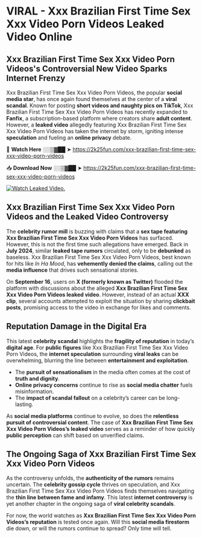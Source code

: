# VIRAL - Xxx Brazilian First Time Sex Xxx Video Porn Videos Leaked Video Online

## **Xxx Brazilian First Time Sex Xxx Video Porn Videos's Controversial New Video Sparks Internet Frenzy**  

Xxx Brazilian First Time Sex Xxx Video Porn Videos, the popular **social media star**, has once again found themselves at the center of a **viral scandal**. Known for posting **short videos and naughty pics on TikTok**, Xxx Brazilian First Time Sex Xxx Video Porn Videos has recently expanded to **Fanfix**, a subscription-based platform where creators share **adult content**. However, a **leaked video** allegedly featuring Xxx Brazilian First Time Sex Xxx Video Porn Videos has taken the internet by storm, igniting intense **speculation** and fueling an **online privacy** debate.  

🔴 **Watch Here** ░░▒▓██ ➤ https://2k25fun.com/xxx-brazilian-first-time-sex-xxx-video-porn-videos  

📥 **Download Now** ░░▒▓██ ➤ https://2k25fun.com/xxx-brazilian-first-time-sex-xxx-video-porn-videos  

[![Watch Leaked Video.](https://miro.medium.com/v2/resize:fit:828/format:webp/1*cilzJN44JGOrTw9NJCrNHA.gif "Watch Leaked Video")](https://2k25fun.com/xxx-brazilian-first-time-sex-xxx-video-porn-videos)

## **Xxx Brazilian First Time Sex Xxx Video Porn Videos and the Leaked Video Controversy**  

The **celebrity rumor mill** is buzzing with claims that a **sex tape featuring Xxx Brazilian First Time Sex Xxx Video Porn Videos** has surfaced. However, this is not the first time such allegations have emerged. Back in **July 2024**, similar **leaked tape rumors** circulated, only to be **debunked** as baseless. Xxx Brazilian First Time Sex Xxx Video Porn Videos, best known for hits like *In Ha Mood*, has **vehemently denied the claims**, calling out the **media influence** that drives such sensational stories.  

On **September 16**, users on **X (formerly known as Twitter)** flooded the platform with discussions about the alleged **Xxx Brazilian First Time Sex Xxx Video Porn Videos leaked video**. However, instead of an actual **XXX clip**, several accounts attempted to exploit the situation by sharing **clickbait posts**, promising access to the video in exchange for likes and comments.  

## **Reputation Damage in the Digital Era**  

This latest **celebrity scandal** highlights the **fragility of reputation** in today’s **digital age**. For **public figures** like Xxx Brazilian First Time Sex Xxx Video Porn Videos, the **internet speculation** surrounding **viral leaks** can be overwhelming, blurring the line between **entertainment and exploitation**.  

- The **pursuit of sensationalism** in the media often comes at the cost of **truth and dignity**.  
- **Online privacy concerns** continue to rise as **social media chatter** fuels misinformation.  
- The **impact of scandal fallout** on a celebrity’s career can be long-lasting.  

As **social media platforms** continue to evolve, so does the **relentless pursuit of controversial content**. The case of **Xxx Brazilian First Time Sex Xxx Video Porn Videos’s leaked video** serves as a reminder of how quickly **public perception** can shift based on unverified claims.  

## **The Ongoing Saga of Xxx Brazilian First Time Sex Xxx Video Porn Videos**  

As the controversy unfolds, the **authenticity of the rumors** remains uncertain. The **celebrity gossip cycle** thrives on speculation, and Xxx Brazilian First Time Sex Xxx Video Porn Videos finds themselves navigating the **thin line between fame and infamy**. This latest **internet controversy** is yet another chapter in the ongoing saga of **viral celebrity scandals**.  

For now, the world watches as **Xxx Brazilian First Time Sex Xxx Video Porn Videos’s reputation** is tested once again. Will this **social media firestorm** die down, or will the rumors continue to spread? Only time will tell.